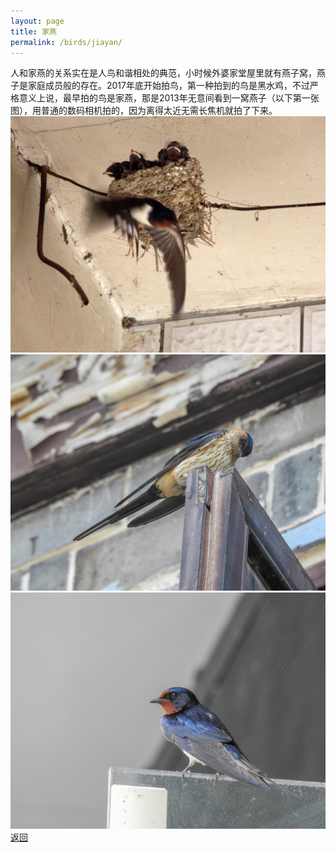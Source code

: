 ```yaml
---
layout: page
title: 家燕
permalink: /birds/jiayan/
---
```

人和家燕的关系实在是人鸟和谐相处的典范，小时候外婆家堂屋里就有燕子窝，燕子是家庭成员般的存在。2017年底开始拍鸟，第一种拍到的鸟是黑水鸡，不过严格意义上说，最早拍的鸟是家燕，那是2013年无意间看到一窝燕子（以下第一张图），用普通的数码相机拍的，因为离得太近无需长焦机就拍了下来。
![](../picture/家燕/CX6.jpg)
![](../picture/家燕/DSCN6995.jpg)
![](../picture/家燕/DSCN7694.jpg)
[返回](../../)